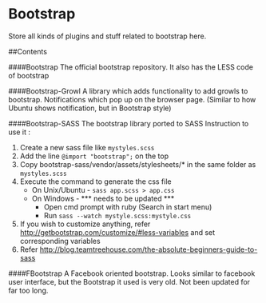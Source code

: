 Bootstrap
=========

Store all kinds of plugins and stuff related to bootstrap here.

##Contents

####Bootstrap 
The official bootstrap repository. It also has the LESS code of bootstrap

####Bootstrap-Growl
A library which adds functionality to add growls to bootstrap.
Notifications which pop up on the browser page.
(Similar to how Ubuntu shows notification, but in Bootstrap style)

####Bootstrap-SASS
The bootstrap library ported to SASS
Instruction to use it :
 1. Create a new sass file like `mystyles.scss`
 2. Add the line `@import "bootstrap";` on the top
 3. Copy bootstrap-sass/vendor/assets/stylesheets/* in the same folder as `mystyles.scss`
 4. Execute the command to generate the css file
 	- On Unix/Ubuntu - `sass app.scss > app.css`
 	- On Windows - *** needs to be updated ***
 	     - Open cmd prompt with ruby (Search in start menu)
       - Run  `sass --watch mystyle.scss:mystyle.css` 	    
 5. If you wish to customize anything, refer http://getbootstrap.com/customize/#less-variables and set corresponding variables
 6. Refer http://blog.teamtreehouse.com/the-absolute-beginners-guide-to-sass

####FBootstrap
A Facebook oriented bootstrap. Looks similar to facebook user interface, but the Bootstrap it used is very old. Not been updated for far too long.


